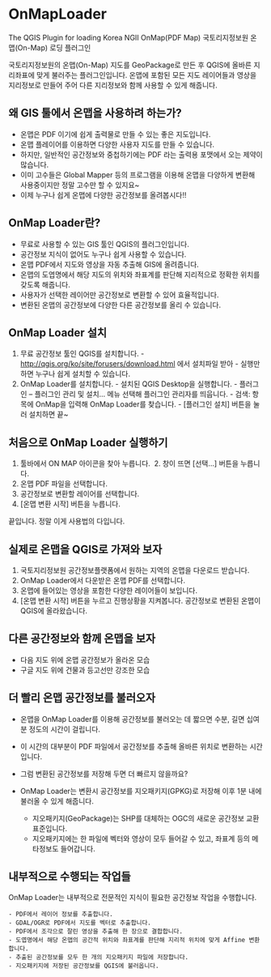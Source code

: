# OnMapLoader
The QGIS Plugin for loading Korea NGII OnMap(PDF Map)
국토리지정보원 온맵(On-Map) 로딩 플러그인

국토리지정보원의 온맵(On-Map) 지도를 GeoPackage로 만든 후 QGIS에 올바른 지리좌표에 맞게 불러주는 플러그인입니다.
온맵에 포함된 모든 지도 레이어들과 영상을 지리정보로 만들어 주어 다른 지리정보와 함께 사용할 수 있게 해줍니다.

## 왜 GIS 툴에서 온맵을 사용하려 하는가?
  - 온맵은 PDF 이기에 쉽게 출력물로 만들 수 있는 좋은 지도입니다.
  - 온맵 플레이어를 이용하면 다양한 사용자 지도를 만들 수 있습니다.
  - 하지만, 일반적인 공간정보와 중첩하기에는 PDF 라는 출력용 포맷에서 오는 제약이 많습니다.
  - 이미 고수들은 Global Mapper 등의 프로그램을 이용해 온맵을 다양하게 변환해 사용중이지만 정말 고수만 할 수 있지요~
  - 이제 누구나 쉽게 온맵에 다양한 공간정보를 올려봅시다!!

## OnMap Loader란?
  - 무료로 사용할 수 있는 GIS 툴인 QGIS의 플러그인입니다.
  - 공간정보 지식이 없어도 누구나 쉽게 사용할 수 있습니다.
  - 온맵 PDF에서 지도와 영상을 자동 추출해 GIS에 올려줍니다.
  - 온맵의 도엽명에서 해당 지도의 위치와 좌표계를 판단해 지리적으로 정확한 위치를 갖도록 해줍니다.
  - 사용자가 선택한 레이어만 공간정보로 변환할 수 있어 효율적입니다.
  - 변환된 온맵의 공간정보에 다양한 다른 공간정보를 올리 수 있습니다.

## OnMap Loader 설치
  1. 무료 공간정보 툴인 QGIS를 설치합니다.
    - http://qgis.org/ko/site/forusers/download.html 에서 설치파일 받아
    - 실행만 하면 누구나 쉽게 설치할 수 있습니다.
  2. OnMap Loader를 설치합니다.
    - 설치된 QGIS Desktop을 실행합니다.
    - 플러그인 – 플러그인 관리 및 설치… 메뉴 선택해 플러그인 관리자를 띄웁니다.
    - 검색: 항목에 OnMap을 입력해 OnMap Loader를 찾습니다.
    - [플러그인 설치] 버튼을 눌러 설치하면 끝~

## 처음으로 OnMap Loader 실행하기
  1. 툴바에서 ON MAP 아이콘을 찾아 누릅니다.
  2. 창이 뜨면 [선택…] 버튼을 누릅니다.
  3. 온맵 PDF 파일을 선택합니다.
  4. 공간정보로 변환할 레이어를 선택합니다.
  5. [온맵 변환 시작] 버튼을 누릅니다.
  
  끝입니다. 정말 이게 사용법의 다입니다.
    
## 실제로 온맵을 QGIS로 가져와 보자
  1. 국토지리정보원 공간정보플랫폼에서 원하는 지역의 온맵을 다운로드 받습니다.
  2. OnMap Loader에서 다운받은 온맵 PDF를 선택합니다.
  3. 온맵에 들어있는 영상을 포함한 다양한 레이어들이 보입니다.
  4. [온맵 변환 시작] 버튼을 누르고 진행상황을 지켜봅니다.
  공간정보로 변환된 온맵이 QGIS에 올라왔습니다.

## 다른 공간정보와 함께 온맵을 보자
  * 다음 지도 위에 온맵 공간정보가 올라온 모습
  * 구글 지도 위에 건물과 등고선만 강조한 모습

## 더 빨리 온맵 공간정보를 불러오자
  - 온맵을 OnMap Loader를 이용해 공간정보를 불러오는 데 짧으면 수분, 길면 십여분 정도의 시간이 걸립니다.
  - 이 시간의 대부분이 PDF 파일에서 공간정보를 추출해 올바른 위치로 변환하는 시간입니다.
  - 그럼 변환된 공간정보를 저장해 두면 더 빠르지 않을까요?
  - OnMap Loader는 변환시 공간정보를 지오패키지(GPKG)로 저장해 이후 1분 내에 불러올 수 있게 해줍니다.

    - 지오패키지(GeoPackage)는 SHP를 대체하는 OGC의 새로운 공간정보 교환 표준입니다.
    - 지오패키지에는 한 파일에 벡터와 영상이 모두 들어갈 수 있고, 좌표계 등의 메타정보도 들어갑니다.

## 내부적으로 수행되는 작업들
  OnMap Loader는 내부적으로 전문적인 지식이 필요한 공간정보 작업을 수행합니다.
  
    - PDF에서 레이어 정보를 추출합니다.
    - GDAL/OGR로 PDF에서 지도를 벡터로 추출합니다.
    - PDF에서 조각으로 잘린 영상을 추출해 한 장으로 결합합니다.
    - 도엽명에서 해당 온맵의 공간적 위치와 좌표계를 판단해 지리적 위치에 맞게 Affine 변환합니다.
    - 추출된 공간정보를 모두 한 개의 지오패키지 파일에 저장합니다.
    - 지오패키지에 저장된 공간정보를 QGIS에 불러옵니다.


 
